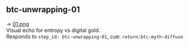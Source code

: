 ## btc-unwrapping-01

→ [01.png](btc_unwrapping/01.png)  
Visual echo for entropy vs digital gold.  
Responds to `step_id: btc-unwrapping-01`, cue: `return:btc-myth-diffuse`
